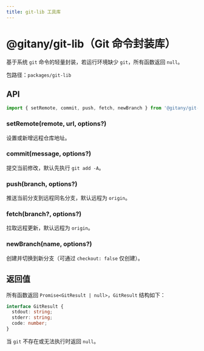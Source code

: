 ```yaml
---
title: git-lib 工具库
---
```


# @gitany/git-lib（Git 命令封装库）

基于系统 `git` 命令的轻量封装，若运行环境缺少 `git`，所有函数返回 `null`。

包路径：`packages/git-lib`

## API

```ts
import { setRemote, commit, push, fetch, newBranch } from '@gitany/git-lib';
```

### setRemote(remote, url, options?)
设置或新增远程仓库地址。

### commit(message, options?)
提交当前修改，默认先执行 `git add -A`。

### push(branch, options?)
推送当前分支到远程同名分支，默认远程为 `origin`。

### fetch(branch?, options?)
拉取远程更新，默认远程为 `origin`。

### newBranch(name, options?)
创建并切换到新分支（可通过 `checkout: false` 仅创建）。

## 返回值

所有函数返回 `Promise<GitResult | null>`，`GitResult` 结构如下：

```ts
interface GitResult {
  stdout: string;
  stderr: string;
  code: number;
}
```

当 `git` 不存在或无法执行时返回 `null`。

